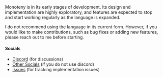 Monoteny is in its early stages of development. Its design and implementation are highly exploratory, and features are expected to stop and start working regularly as the language is expanded. 

I do not recommend using the language in its current form. However, if you would like to make contributions, such as bug fixes or adding new features, please reach out to me before starting. 

#### Socials

- [Discord](https://discord.gg/mt7uwQ4) (for discussions)
- [Other Socials](https://tenbrink.me) (if you do not use discord)
- [Issues](https://github.com/Ivorforce/Monoteny/issues) (for tracking implementation issues)
